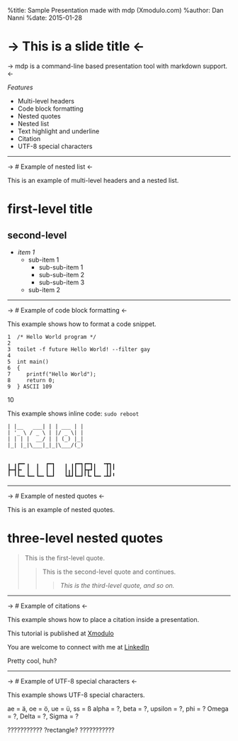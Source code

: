 %title: Sample Presentation made with mdp (Xmodulo.com)
%author: Dan Nanni
%date: 2015-01-28
 
-> This is a slide title <-
=========
 
-> mdp is a command-line based presentation tool with markdown support. <-
 
*_Features_*
 
* Multi-level headers
* Code block formatting
* Nested quotes
* Nested list
* Text highlight and underline
* Citation
* UTF-8 special characters
 
-------------------------------------------------
 
-> # Example of nested list <-
 
This is an example of multi-level headers and a nested list.
 
# first-level title
 
second-level
------------
 
- *item 1*
    - sub-item 1
        - sub-sub-item 1
        - sub-sub-item 2
        - sub-sub-item 3
    - sub-item 2
 
-------------------------------------------------
 
-> # Example of code block formatting <-
 
This example shows how to format a code snippet.
 
    1  /* Hello World program */
    2
    3  toilet -f future Hello World! --filter gay
    4   
    5  int main()
    6  {
    7     printf("Hello World");
    8     return 0;
    9  } ASCII 109
   10  
 
This example shows inline code: `sudo reboot`
				 				
	| |__   ___| | | ___ | |
	| '_ \ / _ \ | |/ _ \| |
	| | | |  __/ | | (_) |_|
	|_| |_|\___|_|_|\___/(_)


	╻ ╻┏━╸╻  ╻  ┏━┓   ╻ ╻┏━┓┏━┓╻  ╺┳┓╻
	┣━┫┣╸ ┃  ┃  ┃ ┃   ┃╻┃┃ ┃┣┳┛┃   ┃┃╹
	╹ ╹┗━╸┗━╸┗━╸┗━┛   ┗┻┛┗━┛╹┗╸┗━╸╺┻┛╹ 
-------------------------------------------------
 
-> # Example of nested quotes <-
 
This is an example of nested quotes.
 
# three-level nested quotes
 
> This is the first-level quote.
>> This is the second-level quote
>> and continues.
>>> *This is the third-level quote, and so on.*
 
-------------------------------------------------
 
-> # Example of citations <-
 
This example shows how to place a citation inside a presentation.
 
This tutorial is published at [Xmodulo](http://xmodulo.com)
 
You are welcome to connect with me at [LinkedIn](http://www.linkedin.com/in/xmodulo)
 
Pretty cool, huh?
 
-------------------------------------------------
 
-> # Example of UTF-8 special characters <-
 
This example shows UTF-8 special characters.
 
ae = ä, oe = ö, ue = ü, ss = ß
alpha = ?, beta = ?, upsilon = ?, phi = ?
Omega = ?, Delta = ?, Sigma = ?
 
???????????
?rectangle?
???????????

